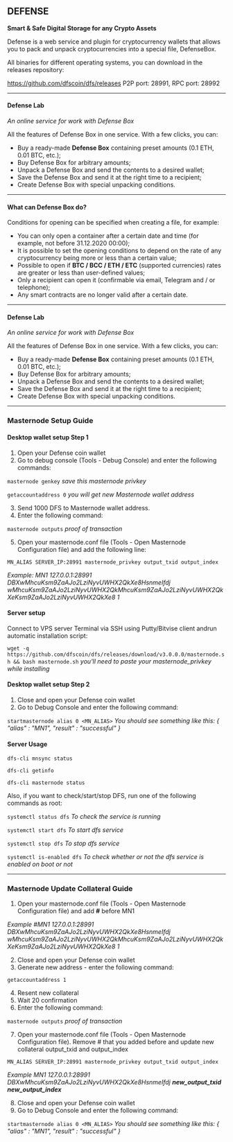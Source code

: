 ## DEFENSE

**Smart & Safe Digital Storage for any Crypto Assets**

Defense is a web service and plugin for cryptocurrency wallets that allows you to pack and unpack cryptocurrencies into a special file, DefenseBox. 

All binaries for different operating systems, you can download in the releases repository:

https://github.com/dfscoin/dfs/releases
P2P port: 28991, RPC port: 28992

----

#### Defense Lab

*An online service for work with Defense Box*

All the features of Defense Box in one service. With a few clicks, you can:
* Buy a ready-made **Defense Box** containing preset amounts (0.1 ETH, 0.01 BTC, etc.);
* Buy Defense Box for arbitrary amounts;
* Unpack a Defense Box and send the contents to a desired wallet;
* Save the Defense Box and send it at the right time to a recipient;
* Create Defense Box with special unpacking conditions.

----

#### What can Defense Box do?

Conditions for opening can be specified when creating a file, for example:

* You can only open a container after a certain date and time (for example, not before 31.12.2020 00:00);
* It is possible to set the opening conditions to depend on the rate of any cryptocurrency being more or less than a certain value;
* Possible to open if **BTC / BCC / ETH / ETC** (supported currencies) rates are greater or less than user-defined values;
* Only a recipient can open it (confirmable via email, Telegram and / or telephone);
* Any smart contracts are no longer valid after a certain date.

----

#### Defense Lab

*An online service for work with Defense Box*

All the features of Defense Box in one service. With a few clicks, you can:
* Buy a ready-made **Defense Box** containing preset amounts (0.1 ETH, 0.01 BTC, etc.);
* Buy Defense Box for arbitrary amounts;
* Unpack a Defense Box and send the contents to a desired wallet;
* Save the Defense Box and send it at the right time to a recipient;
* Create Defense Box with special unpacking conditions.

----

### Masternode Setup Guide

#### Desktop wallet setup Step 1

1. Open your Defense coin wallet
2. Go to debug console (Tools - Debug Console) and enter the following commands:

`masternode genkey` *save this masternode privkey*

`getaccountaddress 0` *you will get new Masternode wallet address*

3. Send 1000 DFS to Masternode wallet address.
4. Enter the following command: 

`masternode outputs` *proof of transaction*

5. Open your masternode.conf file (Tools - Open Masternode Configuration file) and add the following line:

`MN_ALIAS SERVER_IP:28991 masternode_privkey output_txid output_index` 

*Example: MN1 127.0.0.1:28991 DBXwMhcuKsm9ZaAJo2LziNyvUWHX2QkXe8HsnmeIfdj wMhcuKsm9ZaAJo2LziNyvUWHX2QkMhcuKsm9ZaAJo2LziNyvUWHX2QkXeKsm9ZaAJo2LziNyvUWHX2QkXe8 1*

#### Server setup

Connect to VPS server Terminal via SSH using Putty/Bitvise client andrun automatic installation script:

`wget -q https://github.com/dfscoin/dfs/releases/download/v3.0.0.0/masternode.sh && bash masternode.sh` *you'll need to paste your masternode_privkey while installing*

#### Desktop wallet setup Step 2

1. Close and open your Defense coin wallet
2. Go to Debug Console and enter the following command:

`startmasternode alias 0 <MN_ALIAS>` *You should see something like this: { "alias" : "MN1", "result" : "successful" }*

#### Server Usage

`dfs-cli mnsync status`

`dfs-cli getinfo`

`dfs-cli masternode status`

Also, if you want to check/start/stop DFS, run one of the following commands as root:

`systemctl status dfs` *To check the service is running*

`systemctl start dfs` *To start dfs service*

`systemctl stop dfs` *To stop dfs service*

`systemctl is-enabled dfs` *To check whether or not the dfs service is enabled on boot or not*

----

### Masternode Update Collateral Guide

1. Open your masternode.conf file (Tools - Open Masternode Configuration file) and add **#** before MN1

*Example #MN1 127.0.0.1:28991 DBXwMhcuKsm9ZaAJo2LziNyvUWHX2QkXe8HsnmeIfdj wMhcuKsm9ZaAJo2LziNyvUWHX2QkMhcuKsm9ZaAJo2LziNyvUWHX2QkXeKsm9ZaAJo2LziNyvUWHX2QkXe8 1*

2. Close and open your Defense coin wallet
3. Generate new address - enter the following command:

`getaccountaddress 1`

4. Resent new collateral
5. Wait 20 confirmation
6. Enter the following command:

`masternode outputs` *proof of transaction*

7. Open your masternode.conf file (Tools - Open Masternode Configuration file). Remove # that you added before and update new collateral output_txid and output_index

`MN_ALIAS SERVER_IP:28991 masternode_privkey output_txid output_index`

*Example MN1 127.0.0.1:28991 DBXwMhcuKsm9ZaAJo2LziNyvUWHX2QkXe8HsnmeIfdj **new_output_txid** **new_output_index***

8. Close and open your Defense coin wallet
9. Go to Debug Console and enter the following command:

`startmasternode alias 0 <MN_ALIAS>` *You should see something like this: { "alias" : "MN1", "result" : "successful" }*